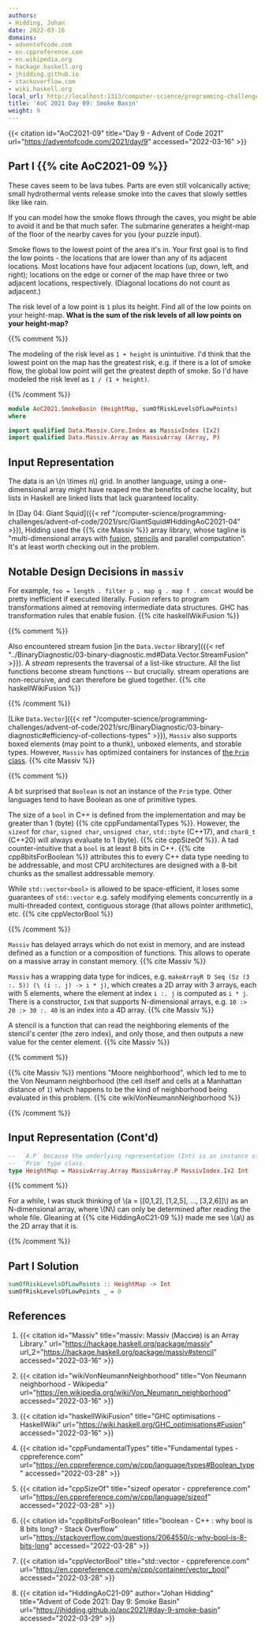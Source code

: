 ```yaml
---
authors:
- Hidding, Johan
date: 2022-03-16
domains:
- adventofcode.com
- en.cppreference.com
- en.wikipedia.org
- hackage.haskell.org
- jhidding.github.io
- stackoverflow.com
- wiki.haskell.org
local_url: http://localhost:1313/computer-science/programming-challenges/advent-of-code/2021/src/AoC2021/SmokeBasin/
title: 'AoC 2021 Day 09: Smoke Basin'
weight: 9
---
```


{{< citation
    id="AoC2021-09"
    title="Day 9 - Advent of Code 2021"
    url="https://adventofcode.com/2021/day/9"
    accessed="2022-03-16" >}}

## Part I {{% cite AoC2021-09 %}}

These caves seem to be lava tubes. Parts are even still volcanically active;
small hydrothermal vents release smoke into the caves that slowly settles like
like rain.

If you can model how the smoke flows through the caves, you might be able to
avoid it and be that much safer. The submarine generates a height-map of the
floor of the nearby caves for you (your puzzle input).

Smoke flows to the lowest point of the area it's in. Your first goal is to find
the low points - the locations that are lower than any of its adjacent
locations. Most locations have four adjacent locations (up, down, left, and
right); locations on the edge or corner of the map have three or two adjacent
locations, respectively. (Diagonal locations do not count as adjacent.)

The risk level of a low point is `1` plus its height. Find all of the low points
on your height-map. **What is the sum of the risk levels of all low points on
your height-map?**

{{% comment %}}

The modeling of the risk level as `1 + height` is unintuitive. I'd think that
the lowest point on the map has the greatest risk, e.g. if there is a lot of
smoke flow, the global low point will get the greatest depth of smoke. So I'd
have modeled the risk level as `1 / (1 + height)`.

{{% /comment %}}

```hs
module AoC2021.SmokeBasin (HeightMap, sumOfRiskLevelsOfLowPoints)
where

import qualified Data.Massiv.Core.Index as MassivIndex (Ix2)
import qualified Data.Massiv.Array as MassivArray (Array, P)
```

## Input Representation

The data is an \\(n \times n\\) grid. In another language, using a
one-dimensional array might have reaped me the benefits of cache locality, but
lists in Haskell are linked lists that lack guaranteed locality.

In [Day 04: Giant Squid]({{< ref
"/computer-science/programming-challenges/advent-of-code/2021/src/GiantSquid#HiddingAoC2021-04"
\>}}), Hidding used the {{% cite Massiv %}} array library, whose tagline is
"multi-dimensional arrays with [fusion](#MassiveFusion),
[stencils](#MassiveStencil) and parallel computation". It's at least worth
checking out in the problem.

## Notable Design Decisions in `massiv`

For example, `foo = length . filter p . map g . map f . concat` would be pretty
inefficient if executed literally. Fusion refers to program transformations
aimed at removing intermediate data structures. GHC has transformation rules
that enable fusion. {{% cite haskellWikiFusion %}}  <a id="MassiveFusion"></a>

{{% comment %}}

Also encountered stream fusion [in the `Data.Vector` library]({{< ref
"../BinaryDiagnostic/03-binary-diagnostic.md#Data.Vector.StreamFusion" >}}). A
*stream* represents the traversal of a list-like structure. All the list
functions become stream functions --  but crucially. stream operations are
non-recursive, and can therefore be glued together. {{% cite haskellWikiFusion
%}}

{{% /comment %}}

[Like `Data.Vector`]({{< ref
"/computer-science/programming-challenges/advent-of-code/2021/src/BinaryDiagnostic/03-binary-diagnostic#efficiency-of-collections-types"
\>}}), `Massiv` also supports boxed elements (may point to a thunk), unboxed
elements, and storable types. However, `Massiv` has optimized containers for
instances of [the `Prim`
class](https://hackage.haskell.org/package/massiv-1.0.1.1/docs/Data-Massiv-Array-Manifest.html#t:Prim).
{{% cite Massiv %}}

{{% comment %}}

A bit surprised that `Boolean` is not an instance of the `Prim` type. Other
languages tend to have Boolean as one of primitive types.

The size of a `bool` in C++ is defined from the implementation and may be
greater than 1 (byte) {{% cite cppFundamentalTypes %}}. However, the `sizeof`
for `char`, `signed char`, `unsigned char`, `std::byte` (C++17), and `char8_t`
(C++20) will always evaluate to 1 (byte). {{% cite cppSizeOf %}}. A tad
counter-intuitive that a `bool` is at least 8 bits in C++. {{% cite
cpp8bitsForBoolean %}} attributes this to every C++ data type needing to be
addressable, and most CPU architectures are designed with a 8-bit chunks as the
smallest addressable memory.

While `std::vector<bool>` is allowed to be space-efficient,
it loses some guarantees of `std::vector` e.g. safely modifying elements
concurrently in a multi-threaded context, contiguous storage (that allows
pointer arithmetic), etc. {{% cite cppVectorBool %}}

{{% /comment %}}

`Massiv` has delayed arrays which do not exist in memory, and are instead
defined as a function or a composition of functions. This allows to operate on
a massive array in constant memory. {{% cite Massiv %}}

`Massiv` has a wrapping data type for indices, e.g. `makeArrayR D Seq
(Sz (3 :. 5)) (\ (i :. j) -> i * j)`, which creates a 2D array with 3 arrays,
each with 5 elements, where the element at index `i :. j` is computed as
`i * j`. There is a constructor, `IxN` that supports N-dimensional arrays, e.g.
`10 :> 20 :> 30 :. 40` is an index into a 4D array. {{% cite Massiv %}}

A stencil is a function that can read the neighboring elements of the stencil's
center (the zero index), and only those, and then outputs a new value for the
center element. {{% cite Massiv %}} <a id="MassiveStencil"></a>

{{% comment %}}

{{% cite Massiv %}} mentions "Moore neighborhood", which led to me to the Von
Neumann neighborhood (the cell itself and cells at a Manhattan distance of `1`)
which happens to be the kind of neighborhood being evaluated in this problem.
{{% cite wikiVonNeumannNeighborhood %}}

{{% /comment %}}

## Input Representation (Cont'd)

```hs
--  `A.P` because the underlying representation (Int) is an instance of the
--  `Prim` type class.
type HeightMap = MassivArray.Array MassivArray.P MassivIndex.Ix2 Int
```

{{% comment %}}

For a while, I was stuck thinking of \\(a = [[0,1,2], [1,2,5], ..., [3,2,6]]\\)
as an N-dimensional array, where \\(N\\) can only be determined after reading
the whole file. Gleaning at {{% cite HiddingAoC21-09 %}} made me see \\(a\\) as
the 2D array that it is.

{{% /comment %}}

## Part I Solution

```hs
sumOfRiskLevelsOfLowPoints :: HeightMap -> Int
sumOfRiskLevelsOfLowPoints _ = 0
```

## References

1. {{< citation
    id="Massiv"
    title="massiv: Massiv (Массив) is an Array Library."
    url="https://hackage.haskell.org/package/massiv"
    url_2="https://hackage.haskell.org/package/massiv#stencil"
    accessed="2022-03-16" >}}

1. {{< citation
    id="wikiVonNeumannNeighborhood"
    title="Von Neumann neighborhood - Wikipedia"
    url="https://en.wikipedia.org/wiki/Von_Neumann_neighborhood"
    accessed="2022-03-16" >}}

1. {{< citation
    id="haskellWikiFusion"
    title="GHC optimisations - HaskellWiki"
    url="https://wiki.haskell.org/GHC_optimisations#Fusion"
    accessed="2022-03-16" >}}

1. {{< citation
    id="cppFundamentalTypes"
    title="Fundamental types - cppreference.com"
    url="https://en.cppreference.com/w/cpp/language/types#Boolean_type"
    accessed="2022-03-28" >}}

1. {{< citation
    id="cppSizeOf"
    title="sizeof operator - cppreference.com"
    url="https://en.cppreference.com/w/cpp/language/sizeof"
    accessed="2022-03-28" >}}

1. {{< citation
    id="cpp8bitsForBoolean"
    title="boolean - C++ : why bool is 8 bits long? - Stack Overflow"
    url="https://stackoverflow.com/questions/2064550/c-why-bool-is-8-bits-long"
    accessed="2022-03-28" >}}

1. {{< citation
    id="cppVectorBool"
    title="std::vector<bool> - cppreference.com"
    url="https://en.cppreference.com/w/cpp/container/vector_bool"
    accessed="2022-03-28" >}}

1. {{< citation
    id="HiddingAoC21-09"
    author="Johan Hidding"
    title="Advent of Code 2021: Day 9: Smoke Basin"
    url="https://jhidding.github.io/aoc2021/#day-9-smoke-basin"
    accessed="2022-03-29" >}}
